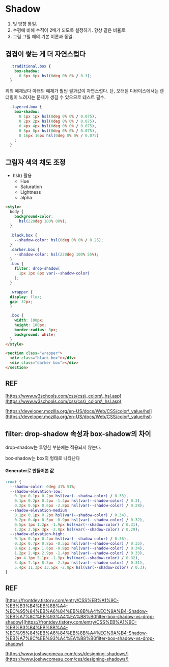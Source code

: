 # Shadow

1. 빛 방향 통일.
2. 수평에 비해 수직이 2배가 되도록 설정하기. 항상 같은 비율로.
3. 그림 그릴 때의 기본 이론과 동일.

## 겹겹이 쌓는 게 더 자연스럽다

```css
  .traditional.box {
    box-shadow:
      0 6px 6px hsl(0deg 0% 0% / 0.3);
  }
```

위의 예제보다 아래의 예제가 훨씬 결과값이 자연스럽다. 단, 오래된 디바이스에서는 렌더링이 느려지는 문제가 생길 수 있으므로 테스트 필수.

```css
  .layered.box {
    box-shadow:
      0 1px 1px hsl(0deg 0% 0% / 0.075),
      0 2px 2px hsl(0deg 0% 0% / 0.075),
      0 4px 4px hsl(0deg 0% 0% / 0.075),
      0 8px 8px hsl(0deg 0% 0% / 0.075),
      0 16px 16px hsl(0deg 0% 0% / 0.075)
    ;
  }
```

## 그림자 색의 채도 조정

* hsl() 활용
  * Hue
  * Saturation
  * Lightness
  * alpha

```html
<style>
  body {
    background-color:
      hsl(220deg 100% 80%);
  }
  
  .black.box {
    --shadow-color: hsl(0deg 0% 0% / 0.25);
  }
  .darker.box {
    --shadow-color: hsl(220deg 100% 55%);
  }
  .box {
    filter: drop-shadow(
      1px 2px 8px var(--shadow-color)
    );
  }

  .wrapper {
  display: flex;
  gap: 32px;
  }

  .box {
    width: 100px;
    height: 100px;
    border-radius: 8px;
    background: white;
  }
</style>

<section class="wrapper">
  <div class="black box"></div>
  <div class="darker box"></div>
</section>
```

## REF

[https://www.w3schools.com/css/css\_colors\_hsl.asp](https://www.w3schools.com/css/css\_colors\_hsl.asp)

[https://developer.mozilla.org/en-US/docs/Web/CSS/color\_value/hsl](https://developer.mozilla.org/en-US/docs/Web/CSS/color\_value/hsl)

## filter: drop-shadow 속성과 box-shadow의 차이

drop-shadow는 투명한 부분에는 적용되지 않는다.

box-shadow는 box의 형태로 나타난다

#### Generater로 만들어본 값

```css
:root {
  --shadow-color: 0deg 41% 51%;
  --shadow-elevation-low:
    0.1px 0.1px 0.2px hsl(var(--shadow-color) / 0.33),
    0.1px 0.2px 0.2px -1.4px hsl(var(--shadow-color) / 0.3),
    0.2px 0.5px 0.6px -2.8px hsl(var(--shadow-color) / 0.28);
  --shadow-elevation-medium:
    0.1px 0.1px 0.2px hsl(var(--shadow-color) / 0.34),
    0.2px 0.4px 0.5px -0.9px hsl(var(--shadow-color) / 0.32),
    0.5px 1px 1.2px -1.9px hsl(var(--shadow-color) / 0.31),
    1.2px 2.5px 3px -2.8px hsl(var(--shadow-color) / 0.29);
  --shadow-elevation-high:
    0.1px 0.1px 0.2px hsl(var(--shadow-color) / 0.36),
    0.3px 0.7px 0.8px -0.5px hsl(var(--shadow-color) / 0.35),
    0.6px 1.4px 1.6px -0.9px hsl(var(--shadow-color) / 0.34),
    1.2px 2.4px 2.9px -1.4px hsl(var(--shadow-color) / 0.33),
    2px 4.3px 5.1px -1.9px hsl(var(--shadow-color) / 0.32),
    3.4px 7.1px 8.5px -2.3px hsl(var(--shadow-color) / 0.31),
    5.4px 11.3px 13.5px -2.8px hsl(var(--shadow-color) / 0.3);
}
```

## REF

[https://frontdev.tistory.com/entry/CSS%EB%A1%9C-%EB%B3%B4%EB%8B%A4-%EC%95%84%EB%A6%84%EB%8B%A4%EC%9A%B4-Shadow-%EB%A7%8C%EB%93%A4%EA%B8%B0filter-box-shadow-vs-drop-shadow](https://frontdev.tistory.com/entry/CSS%EB%A1%9C-%EB%B3%B4%EB%8B%A4-%EC%95%84%EB%A6%84%EB%8B%A4%EC%9A%B4-Shadow-%EB%A7%8C%EB%93%A4%EA%B8%B0filter-box-shadow-vs-drop-shadow)

[https://www.joshwcomeau.com/css/designing-shadows/](https://www.joshwcomeau.com/css/designing-shadows/)
